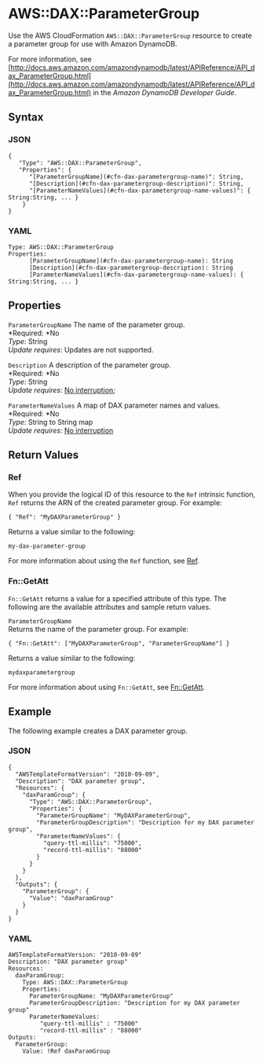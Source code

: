 # AWS::DAX::ParameterGroup<a name="aws-resource-dax-parametergroup"></a>

Use the AWS CloudFormation `AWS::DAX::ParameterGroup` resource to create a parameter group for use with Amazon DynamoDB\.

For more information, see [http://docs.aws.amazon.com/amazondynamodb/latest/APIReference/API_dax_ParameterGroup.html](http://docs.aws.amazon.com/amazondynamodb/latest/APIReference/API_dax_ParameterGroup.html) in the *Amazon DynamoDB Developer Guide*\.

## Syntax<a name="aws-resource-dax-parametergroup-syntax"></a>

### JSON<a name="aws-resource-dax-parametergroup-syntax.json"></a>

```
{
   "Type": "AWS::DAX::ParameterGroup",
   "Properties": {
      "[ParameterGroupName](#cfn-dax-parametergroup-name)": String,
      "[Description](#cfn-dax-parametergroup-description)": String,
      "[ParameterNameValues](#cfn-dax-parametergroup-name-values)": { String:String, ... }
    }
}
```

### YAML<a name="aws-resource-dax-parametergroup-syntax.yaml"></a>

```
Type: AWS::DAX::ParameterGroup
Properties:
      [ParameterGroupName](#cfn-dax-parametergroup-name): String
      [Description](#cfn-dax-parametergroup-description): String
      [ParameterNameValues](#cfn-dax-parametergroup-name-values): { String:String, ... }
```

## Properties<a name="aws-resource-dax-parametergroup-properties"></a>

`ParameterGroupName`  <a name="cfn-dax-parametergroup-name"></a>
The name of the parameter group\.  
*Required: *No  
*Type*: String  
*Update requires*: Updates are not supported\.

`Description`  <a name="cfn-dax-parametergroup-description"></a>
A description of the parameter group\.   
*Required: *No  
*Type*: String  
*Update requires*: [No interruption](using-cfn-updating-stacks-update-behaviors.md#update-no-interrupt);

`ParameterNameValues`  <a name="cfn-dax-parametergroup-name-values"></a>
A map of DAX parameter names and values\.  
*Required: *No  
*Type*: String to String map  
*Update requires*: [No interruption](using-cfn-updating-stacks-update-behaviors.md#update-no-interrupt)

## Return Values<a name="aws-resource-dax-parametergroup-returnvalues"></a>

### Ref<a name="w3ab2c21c10d295c11b2"></a>

When you provide the logical ID of this resource to the `Ref` intrinsic function, `Ref` returns the ARN of the created parameter group\. For example:

```
{ "Ref": "MyDAXParameterGroup" }
```

Returns a value similar to the following:

```
my-dax-parameter-group
```

For more information about using the `Ref` function, see [Ref](intrinsic-function-reference-ref.md)\.

### Fn::GetAtt<a name="w3ab2c21c10d295c11b4"></a>

`Fn::GetAtt` returns a value for a specified attribute of this type\. The following are the available attributes and sample return values\.

`ParameterGroupName`  
Returns the name of the parameter group\. For example:  

```
{ "Fn::GetAtt": ["MyDAXParameterGroup", "ParameterGroupName"] }
```
Returns a value similar to the following:  

```
mydaxparametergroup
```

For more information about using `Fn::GetAtt`, see [Fn::GetAtt](intrinsic-function-reference-getatt.md)\.

## Example<a name="aws-resource-dax-parametergroup-examples"></a>

The following example creates a DAX parameter group\.

### JSON<a name="aws-resource-dax-parametergroup-example.json"></a>

```
{
  "AWSTemplateFormatVersion": "2010-09-09",
  "Description": "DAX parameter group",
  "Resources": {
    "daxParamGroup": {
      "Type": "AWS::DAX::ParameterGroup",
      "Properties": {
        "ParameterGroupName": "MyDAXParameterGroup",
        "ParameterGroupDescription": "Description for my DAX parameter group",
        "ParameterNameValues": {
          "query-ttl-millis": "75000",
          "record-ttl-millis": "88000"
        }
      }
    }
  },
  "Outputs": {
    "ParameterGroup": {
      "Value": "daxParamGroup"
    }
  }
}
```

### YAML<a name="aws-resource-dax-cluster-parametergroup.yaml"></a>

```
AWSTemplateFormatVersion: "2010-09-09"
Description: "DAX parameter group"
Resources:
  daxParamGroup:
    Type: AWS::DAX::ParameterGroup
    Properties:
      ParameterGroupName: "MyDAXParameterGroup" 
      ParameterGroupDescription: "Description for my DAX parameter group" 
      ParameterNameValues:
         "query-ttl-millis" : "75000"
         "record-ttl-millis" : "88000"
Outputs:
  ParameterGroup:
    Value: !Ref daxParamGroup
```